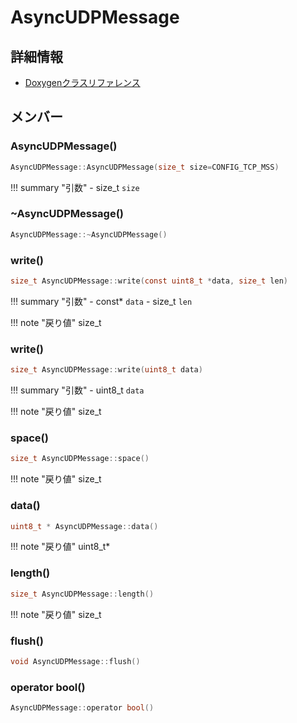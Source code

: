 # AsyncUDPMessage



## 詳細情報

- [Doxygenクラスリファレンス](https://lang-ship.com/reference/ESP32/latest/class_async_u_d_p_message.html)

## メンバー

### AsyncUDPMessage()



```c
AsyncUDPMessage::AsyncUDPMessage(size_t size=CONFIG_TCP_MSS)
```

!!! summary "引数"
	- size_t `size` 



### ~AsyncUDPMessage()



```c
AsyncUDPMessage::~AsyncUDPMessage()
```



### write()



```c
size_t AsyncUDPMessage::write(const uint8_t *data, size_t len)
```

!!! summary "引数"
	- const* `data` 
	- size_t `len` 

!!! note "戻り値"
	size_t



### write()



```c
size_t AsyncUDPMessage::write(uint8_t data)
```

!!! summary "引数"
	- uint8_t `data` 

!!! note "戻り値"
	size_t



### space()



```c
size_t AsyncUDPMessage::space()
```

!!! note "戻り値"
	size_t



### data()



```c
uint8_t * AsyncUDPMessage::data()
```

!!! note "戻り値"
	uint8_t*



### length()



```c
size_t AsyncUDPMessage::length()
```

!!! note "戻り値"
	size_t



### flush()



```c
void AsyncUDPMessage::flush()
```



### operator bool()



```c
AsyncUDPMessage::operator bool()
```



